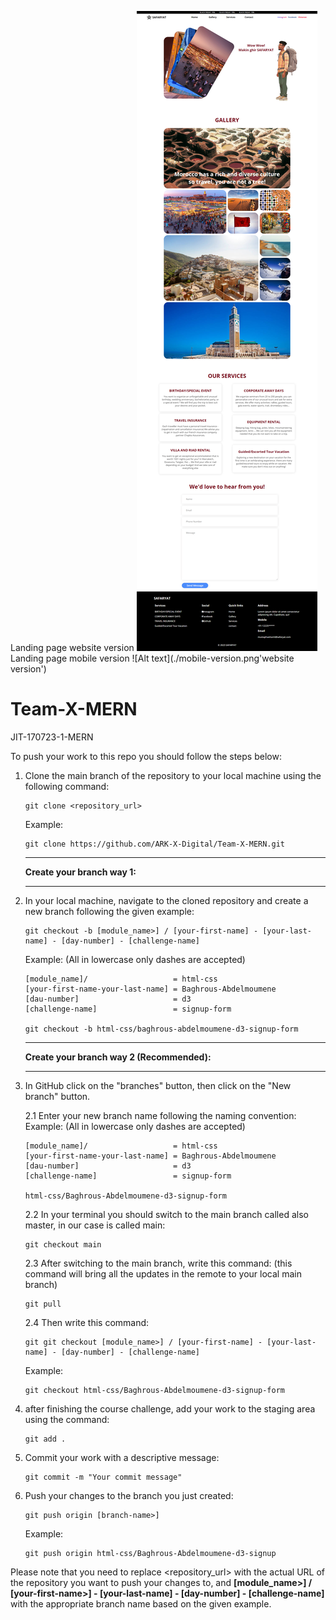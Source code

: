 Landing page website version
![Alt text](./website-version.png 'website version')
Landing page mobile version
![Alt text](./mobile-version.png'website version')
# Team-X-MERN
JIT-170723-1-MERN

To push your work to this repo you should follow the steps below:

1. Clone the main branch of the repository to your local machine using the following command:
   ```
   git clone <repository_url>
   ```
   Example:
   ```
   git clone https://github.com/ARK-X-Digital/Team-X-MERN.git
   ```
   
   ------------------------------------------
   
   **Create your branch way 1:**
   
   ------------------------------------------
   
2. In your local machine, navigate to the cloned repository and create a new branch following the given example:
   ```
   git checkout -b [module_name>] / [your-first-name] - [your-last-name] - [day-number] - [challenge-name]
   ```
   Example: (All in lowercase only dashes are accepted)
   ```
   [module_name]/                   = html-css
   [your-first-name-your-last-name] = Baghrous-Abdelmoumene
   [dau-number]                     = d3
   [challenge-name]                 = signup-form
   
   git checkout -b html-css/baghrous-abdelmoumene-d3-signup-form
   ```
   
   ------------------------------------------
   
   **Create your branch way 2 (Recommended):**
   
   ------------------------------------------
   
2. In GitHub click on the "branches" button, then click on the "New branch" button.
   
   2.1 Enter your new branch name following the naming convention:
   Example: (All in lowercase only dashes are accepted)
   ```
   [module_name]/                   = html-css
   [your-first-name-your-last-name] = Baghrous-Abdelmoumene
   [dau-number]                     = d3
   [challenge-name]                 = signup-form
   
   html-css/Baghrous-Abdelmoumene-d3-signup-form
   ```
   2.2 In your terminal you should switch to the main branch called also master, in our case is called main:
   ```
   git checkout main
   ```
   2.3 After switching to the main branch, write this command:
   (this command will bring all the updates in the remote to your local main branch)
   ```
   git pull
   ```
   2.4 Then write this command:
   ```
   git git checkout [module_name>] / [your-first-name] - [your-last-name] - [day-number] - [challenge-name]
   ```
   Example:
   ```
   git checkout html-css/Baghrous-Abdelmoumene-d3-signup-form
   ```
   
3. after finishing the course challenge, add your work to the staging area using the command:
   ```
   git add .
   ```
4. Commit your work with a descriptive message:
   ```
   git commit -m "Your commit message"
   ```
5. Push your changes to the branch you just created:
    ```
    git push origin [branch-name>]
    ```
    Example:
    ```
    git push origin html-css/Baghrous-Abdelmoumene-d3-signup
    ```

Please note that you need to replace <repository_url> with the actual URL of the repository you want to push your changes to, and **[module_name>] / [your-first-name>] - [your-last-name] - [day-number] - [challenge-name]** with the appropriate branch name based on the given example.

